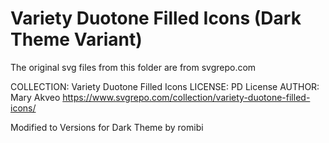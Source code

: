 # Variety Duotone Filled Icons (Dark Theme Variant)

The original svg files from this folder are from svgrepo.com

COLLECTION: Variety Duotone Filled Icons
LICENSE: PD License
AUTHOR: Mary Akveo
https://www.svgrepo.com/collection/variety-duotone-filled-icons/

Modified to Versions for Dark Theme by romibi
